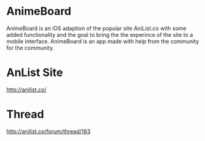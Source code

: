AnimeBoard
==========

AnimeBoard is an iOS adaption of the popular site AniList.co with some added functionality and the goal to bring the the experince of the site to a mobile interface. AnimeBoard is an app made with help from the community for the community.

AnList Site
===

http://anilist.co/

Thread
===

http://anilist.co/forum/thread/183
